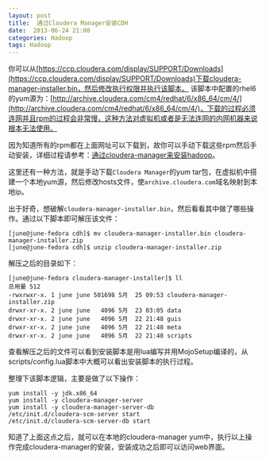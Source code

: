 ```yaml
---
layout: post
title:  通过Cloudera Manager安装CDH
date:  2013-06-24 21:00
categories: Hadoop
tags: Hadoop
---
```


你可以从[https://ccp.cloudera.com/display/SUPPORT/Downloads](https://ccp.cloudera.com/display/SUPPORT/Downloads)下载cloudera-manager-installer.bin，然后修改执行权限并执行该脚本。
该脚本中配置的rhel6的yum源为：[http://archive.cloudera.com/cm4/redhat/6/x86_64/cm/4/](http://archive.cloudera.com/cm4/redhat/6/x86_64/cm/4/)，下载的过程必须连网并且rpm的过程会非常慢，这种方法对虚拟机或者是无法连网的内网机器来说根本无法使用。

因为知道所有的rpm都在上面网址可以下载到，故你可以手动下载这些rpm然后手动安装，详细过程请参考：[通过cloudera-manager来安装hadoop](http://dreamyue.com/post/41090075449/cloudera-manager-hadoop)。

这里还有一种方法，就是手动下载`Cloudera Manager`的yum tar包，在虚拟机中搭建一个本地yum源，然后修改hosts文件，使`archive.cloudera.com`域名映射到本地ip。

出于好奇，想破解`cloudera-manager-installer.bin`，然后看看其中做了哪些操作。通过以下脚本即可解压该文件：

```
[june@june-fedora cdh]$ mv cloudera-manager-installer.bin cloudera-manager-installer.zip
[june@june-fedora cdh]$ unzip cloudera-manager-installer.zip 
```

解压之后的目录如下：

```
[june@june-fedora cloudera-manager-installer]$ ll
总用量 512
-rwxrwxr-x. 1 june june 501698 5月  25 09:53 cloudera-manager-installer.zip
drwxr-xr-x. 2 june june   4096 5月  23 03:05 data
drwxr-xr-x. 2 june june   4096 5月  22 21:48 guis
drwxr-xr-x. 2 june june   4096 5月  22 21:48 meta
drwxr-xr-x. 2 june june   4096 5月  22 21:48 scripts
```

查看解压之后的文件可以看到安装脚本是用lua编写并用MojoSetup编译的，从scripts/config.lua脚本中大概可以看出安装脚本的执行过程。

整理下该脚本逻辑，主要是做了以下操作：

```
yum install -y jdk.x86_64 
yum install -y cloudera-manager-server 
yum install -y cloudera-manager-server-db
/etc/init.d/cloudera-scm-server start
/etc/init.d/cloudera-scm-server-db start
```

知道了上面这点之后，就可以在本地的cloudera-manager yum中，执行以上操作完成cloudera-manager的安装，安装成功之后即可以访问web界面。
